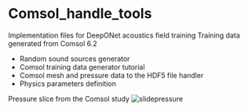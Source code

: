# Comsol_handle_tools

Implementation files for DeepONet acoustics field training
Training data generated from Comsol 6.2

- Random sound sources generator
- Comsol training data generator tutorial
- Comsol mesh and pressure data to the HDF5 file handler
- Physics parameters definition


Pressure slice from the Comsol study
![slidepressure](https://github.com/user-attachments/assets/101110a2-7360-47cd-83e4-5033d1524052)
